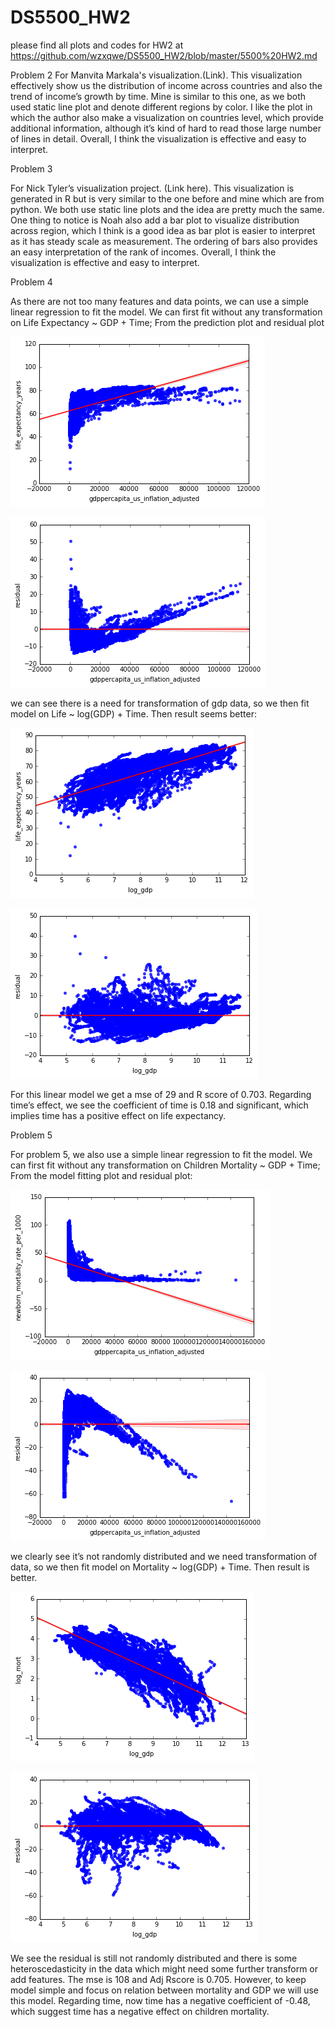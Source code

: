 # DS5500_HW2
please find all plots and codes for HW2 at https://github.com/wzxqwe/DS5500_HW2/blob/master/5500%20HW2.md

Problem 2
For Manvita Markala's visualization.(Link). This visualization effectively show us the distribution of income across countries and also the trend of income’s growth by time. Mine is similar to this one, as we both used static line plot and denote different regions by color. I like the plot in which the author also make a visualization on countries level, which provide additional information, although it’s kind of hard to read those large number of lines in detail. Overall, I think the visualization is effective and easy to interpret.

Problem 3

For Nick Tyler’s visualization project. (Link here). This visualization is generated in R but is very similar to the one before and mine which are from python. We both use static line plots and the idea are pretty much the same. One thing to notice is Noah also add a bar plot to visualize distribution across region, which I think is a good idea as bar plot is easier to interpret as it has steady scale as measurement. The ordering of bars also provides an easy interpretation of the rank of incomes. Overall, I think the visualization is effective and easy to interpret.

Problem 4

As there are not too many features and data points, we can use a simple linear regression to fit the model. We can first fit without any transformation on Life Expectancy ~ GDP + Time; From the prediction plot and residual plot 

![alt text](https://github.com/wzxqwe/DS5500_HW2/blob/master/output_10_1.png)

![alt text](https://github.com/wzxqwe/DS5500_HW2/blob/master/output_11_1.png)

we can see there is a need for transformation of gdp data, so we then fit model on Life ~ log(GDP) + Time. Then result seems better:

![alt text](https://github.com/wzxqwe/DS5500_HW2/blob/master/output_12_1.png)

![alt text](https://github.com/wzxqwe/DS5500_HW2/blob/master/output_13_1.png)

For this linear model we get a mse of 29 and R score of 0.703.
Regarding time’s effect, we see the coefficient of time is 0.18 and significant, which implies time has a positive effect on life expectancy.



Problem 5

For problem 5, we also use a simple linear regression to fit the model. We can first fit without any transformation on Children Mortality ~ GDP + Time; 
From the model fitting plot and residual plot:

![alt text](https://github.com/wzxqwe/DS5500_HW2/blob/master/output_18_1.png)

![alt text](https://github.com/wzxqwe/DS5500_HW2/blob/master/output_19_1.png)

we clearly see it’s not randomly distributed and we need transformation of data, so we then fit model on Mortality ~ log(GDP) + Time. Then result is better.

![alt text](https://github.com/wzxqwe/DS5500_HW2/blob/master/output_25_1.png)

![alt text](https://github.com/wzxqwe/DS5500_HW2/blob/master/output_26_1.png)

We see the residual is still not randomly distributed and there is some heteroscedasticity in the data which might need some further transform or add features. The mse is 108 and Adj Rscore is 0.705. However, to keep model simple and focus on relation between mortality and GDP we will use this model. Regarding time, now time has a negative coefficient of -0.48, which suggest time has a negative effect on children mortality.
